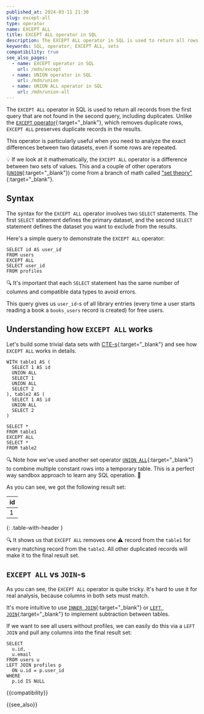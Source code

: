 ```yaml
---
published_at: 2024-03-11 21:30
slug: except-all
type: operator
name: EXCEPT ALL
title: EXCEPT ALL operator in SQL
description: The EXCEPT ALL operator in SQL is used to return all rows from the first query that are not present in the result set of the second query without deduplication.
keywords: SQL, operator, EXCEPT ALL, sets
compatibility: true
see_also_pages:
  - name: EXCEPT operator in SQL
    url: /mdn/except
  - name: UNION operator in SQL
    url: /mdn/union
  - name: UNION ALL operator in SQL
    url: /mdn/union-all
---
```


The `EXCEPT ALL` operator in SQL is used to return all records from the first query that are not found in the second query, including duplicates. Unlike the [`EXCEPT` operator](/mdn/except){:target="_blank"}, which removes duplicate rows, `EXCEPT ALL` preserves duplicate records in the results.

This operator is particularly useful when you need to analyze the exact differences between two datasets, even if some rows are repeated.

:bulb: If we look at it mathematically, the `EXCEPT ALL` operator is a difference between two sets of values. This and a couple of other operators ([`UNION`](/mdn/union){:target="_blank"}) come from a branch of math called ["set theory"](https://en.wikipedia.org/wiki/Set_(mathematics)#Basic_operations){:target="_blank"}.

## Syntax

The syntax for the `EXCEPT ALL` operator involves two `SELECT` statements. The first `SELECT` statement defines the primary dataset, and the second `SELECT` statement defines the dataset you want to exclude from the results.

Here's a simple query to demonstrate the `EXCEPT ALL` operator:

~~~pgsql
SELECT id AS user_id
FROM users
EXCEPT ALL
SELECT user_id
FROM profiles
~~~

:mag: It's important that each `SELECT` statement has the same number of columns and compatible data types to avoid errors.

This query gives us `user_id`-s of all library entries (every time a user starts reading a book a `books_users` record is created) for free users.

## Understanding how `EXCEPT ALL` works

Let's build some trivial data sets with [CTE-s](/mdn/with-as){:target="_blank"} and see how `EXCEPT ALL` works in details.

~~~pgsql
WITH table1 AS (
  SELECT 1 AS id
  UNION ALL
  SELECT 1
  UNION ALL
  SELECT 2
), table2 AS (
  SELECT 1 AS id
  UNION ALL
  SELECT 2
)

SELECT *
FROM table1
EXCEPT ALL
SELECT *
FROM table2
~~~

:mag: Note how we've used another set operator [`UNION ALL`](/mdn/union-all){:target="_blank"} to combine multiple constant rows into a temporary table. This is a perfect way sandbox approach to learn any SQL operation. :rocket:

As you can see, we got the following result set:

| id |
|---|
| 1 |
{: .table-with-header }

:mag: It shows us that `EXCEPT ALL` removes one :warning: record from the `table1` for every matching record from the `table2`. All other duplicated records will make it to the final result set.

## `EXCEPT ALL` vs `JOIN`-s

As you can see, the `EXCEPT ALL` operator is quite tricky. It's hard to use it for real analysis, because columns in both sets must match.

It's more intuitive to use [`INNER JOIN`](/mdn/inner-join){:target="_blank"} or [`LEFT JOIN`](/mdn/left-join){:target="_blank"} to implement subtraction between tables.

If we want to see all users without profiles, we can easily do this via a `LEFT JOIN` and pull any columns into the final result set:

~~~pgsql
SELECT
  u.id,
  u.email
FROM users u
LEFT JOIN profiles p
  ON u.id = p.user_id
WHERE
  p.id IS NULL
~~~

{{compatibility}}

{{see_also}}

